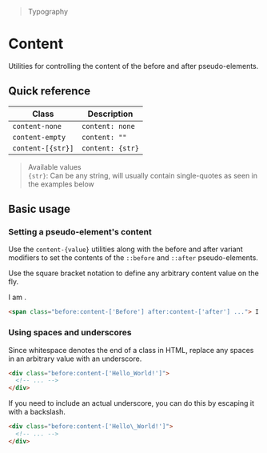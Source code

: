 > Typography

# Content

Utilities for controlling the content of the before and after pseudo-elements.

## Quick reference

| Class             | Description      |
|-------------------|------------------|
| `content-none`    | `content: none`  |
| `content-empty`   | `content: ""`    |
| `content-[{str}]` | `content: {str}` |

> Available values <br />
> `{str}`: Can be any string, will usually contain single-quotes as seen in the examples below

## Basic usage

### Setting a pseudo-element's content
Use the `content-{value}` utilities along with the before and after variant modifiers
to set the contents of the `::before` and `::after` pseudo-elements.

Use the square bracket notation to define any arbitrary content value on the fly.

<container>
  <div class="text-center">
    <span class="before:content-['Before'] after:content-['after'] before:pd-text-indigo-400 after:pd-text-indigo-400"> I am </span>.
  </div>
</container>

```html
<span class="before:content-['Before'] after:content-['after'] ..."> I am </span>
```

### Using spaces and underscores
Since whitespace denotes the end of a class in HTML, replace any spaces in an arbitrary value with an underscore.

<container>
  <div class="text-center">
    <span class="before:content-['Hello_World!']"></span>
  </div>
</container>

```html
<div class="before:content-['Hello_World!']">
  <!-- ... -->
</div>
```

If you need to include an actual underscore, you can do this by escaping it with a backslash.

<container>
  <div class="text-center">
    <span class="before:content-['Hello\_World!']"></span>
  </div>
</container>

```html
<div class="before:content-['Hello\_World!']">
  <!-- ... -->
</div>
```


